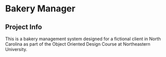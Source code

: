 Bakery Manager
==============

Project Info
------------
This is a bakery management system designed for a fictional client in North
Carolina as part of the Object Oriented Design Course at Northeastern
University.
